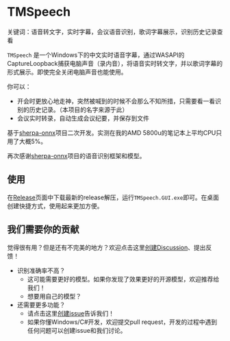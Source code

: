 # TMSpeech

关键词：语音转文字，实时字幕，会议语音识别，歌词字幕展示，识别历史记录查看

`TMSpeech` 是一个Windows下的中文实时语音字幕，通过WASAPI的CaptureLoopback捕获电脑声音（录内音），将语音实时转文字，并以歌词字幕的形式展示。即使完全关闭电脑声音也能使用。

你可以：
- 开会时更放心地走神，突然被喊到的时候不会那么不知所措，只需要看一看识别的历史记录。（本项目的名字来源于此）
- 会议实时转录，自动生成会议纪要，并保存到文件

基于[sherpa-onnx](https://github.com/k2-fsa/sherpa-onnx/)项目二次开发。实测在我的AMD 5800u的笔记本上平均CPU只用了大概5%。

再次感谢[sherpa-onnx](https://github.com/k2-fsa/sherpa-onnx/)项目的语音识别框架和模型。

## 使用

在[Release](https://github.com/jxlpzqc/TMSpeech/releases)页面中下载最新的release解压，运行`TMSpeech.GUI.exe`即可。在桌面创建快捷方式，使用起来更加方便。

## 我们需要你的贡献

觉得很有用？但是还有不完美的地方？欢迎点击这里[创建Discussion](TODO)、提出反馈！

- 识别准确率不高？
    - 这可能需要更好的模型。如果你发现了效果更好的开源模型，欢迎推荐给我们！
    - 想要用自己的模型？
- 还需要更多功能？
    - 请点击这里[创建issue](https://github.com/jxlpzqc/TMSpeech/issues/new)告诉我们！
    - 如果你懂Windows/C#开发，欢迎提交pull request，开发的过程中遇到任何问题可以创建issue和我们讨论。

